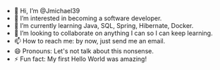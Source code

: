 - 👋 Hi, I’m @Jmichael39
- 👀 I’m interested in becoming a software developer.
- 🌱 I’m currently learning Java, SQL, Spring, Hibernate, Docker.
- 💞️ I’m looking to collaborate on anything I can so I can keep learning.
- 📫 How to reach me: by now, just send me an email.
- 😄 Pronouns: Let's not talk about this nonsense.
- ⚡ Fun fact: My first Hello World was amazing!

<!---
Jmichael39/Jmichael39 is a ✨ special ✨ repository because its `README.md` (this file) appears on your GitHub profile.
You can click the Preview link to take a look at your changes.
--->
